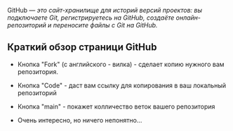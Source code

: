  GitHub — *это сайт-хранилище для историй версий проектов: вы подключаете Git, регистрируетесь на GitHub, создаёте онлайн-репозиторий и переносите файлы с Git на GitHub.*

 ## Краткий обзор страници GitHub

 * Кнопка "Fork" (с английского - вилка) - сделает копию нужного вам репозитория.

* Кнопка "Code"  - даст вам ссылку для копирования в ваш локальный репозиторий
* Кнопка "main" - покажет колличество веток вашего репозитория
* Очень интересно, но ничего непонятно...
